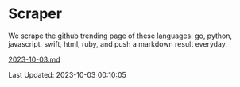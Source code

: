 # Scraper

We scrape the github trending page of these languages: go, python, javascript, swift, html, ruby, and push a markdown result everyday.

[2023-10-03.md](https://github.com/henson/Scraper/blob/master/2023-10-03.md)

Last Updated: 2023-10-03 00:10:05